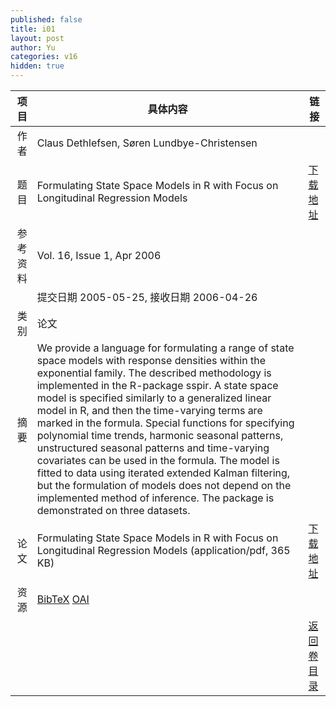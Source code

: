 ```yaml
---
published: false
title: i01
layout: post
author: Yu
categories: v16
hidden: true
---
```


| 项目 | 具体内容 | 链接 |
|---:|---|---|
| 作者 | Claus Dethlefsen, S&oslash;ren Lundbye-Christensen| |
| 题目 |Formulating State Space Models in R with Focus on Longitudinal Regression Models | [下载地址](http://www.jstatsoft.org/v16/i01/paper) |
| 参考资料 |Vol. 16, Issue 1, Apr 2006 | |
| | 提交日期 2005-05-25, 接收日期 2006-04-26| | 
| 类别 | 论文| |
| 摘要 | We provide a language for formulating a range of state space models with response densities within the exponential family. The described methodology is implemented in the R-package sspir. A state space model is specified similarly to a generalized linear model in R, and then the time-varying terms are marked in the formula. Special functions for specifying polynomial time trends, harmonic seasonal patterns, unstructured seasonal patterns and time-varying covariates can be used in the formula. The model is fitted to data using iterated extended Kalman filtering, but the formulation of models does not depend on the implemented method of inference. The package is demonstrated on three datasets.| |
| 论文 | Formulating State Space Models in R with Focus on Longitudinal Regression Models  (application/pdf, 365 KB)| [下载地址](http://www.jstatsoft.org/v16/i01/paper) |
| 资源 | [BibTeX](http://www.jstatsoft.org/v16/i01/bibtex) [OAI](http://www.jstatsoft.org/oai?verb=GetRecord&identifier=oai.jstatsoft/v16/i01&prefix=oai_dc)| |
| |  | [返回卷目录]({{site.baseurl}}/volume/v16.html) |